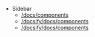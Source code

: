 - Sidebar
  - [/docs/components](docs/components)
  - [/docsify/docs/components](/docsify/docs/components/)
  - [/docsify/docs/components](/docsify/docs/components/image)

